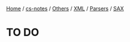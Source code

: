 [Home](https://mengxianbin.github.io) /
[cs-notes](https://mengxianbin.github.io/cs-notes/content) /
[Others](https://mengxianbin.github.io/cs-notes/content/Others) /
[XML](https://mengxianbin.github.io/cs-notes/content/Others/XML) /
[Parsers](https://mengxianbin.github.io/cs-notes/content/Others/XML/Parsers) /
[SAX](https://mengxianbin.github.io/cs-notes/content/Others/XML/Parsers/SAX)

# TO DO

